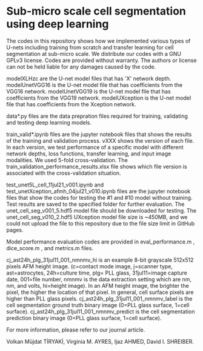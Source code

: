 # Sub-micro scale cell segmentation using deep learning

The codes in this repository shows how we implemented various types of U-nets including training from scratch and transfer learning for cell segmentation at sub-micro scale. We distribute our codes with a GNU GPLv3 license. Codes are provided without warranty. The authors or license can not be held liable for any damages caused by the code.

modelXLHzc are the U-net model files that has 'X' network depth. modelUnetVGG16 is the U-net model file that has coefficients from the VGG16 network. modelUnetVGG19 is the U-net model file that has coefficients from the VGG19 network. modelUXception is the U-net model file that has coefficients from the Xception network.

data*.py files are the data prepration files required for training, validating and testing deep learning models.

train_valid*.ipynb files are the jupyter notebook files that shows the results of the training and validation process. vXXX shows the version of each file. In each version, we test performance of a specific model with different network depths, loss functions, transfer learning, and input image modalities. We used 5-fold cross-validation. The train_validation_performance_results.xlsx file shows which file version is associated with the cross-validation situation.

test_unet5L_cell_11jul21_v001.ipynb and test_unetXception_afmh_04jul21_v010.ipynb files are the jupyter notebook files that show the codes for testing the #1 and #10 model without training. Test results are saved to the specified folder for further evaluation. The unet_cell_seg_v001_5.hdf5 model file should be downloaded for testing. The unet_cell_seg_v010_2.hdf5 UXception model file size is ~450MB, and we could not upload the file to this repository due to the file size limit in GitHub pages.
 
Model performance evaluation codes are provided in eval_performance.m , dice_score.m , and metrics.m files. 

cj_ast24h_plg_31jul11_001_nmnmv_hi is an example 8-bit grayscale 512x512 pixels AFM height image. (c=contact mode image, j=scanner type, ast=astrocytes, 24h=culture time, plg= PLL glass, 31jul11=image capture date, 001=file number, nmnmv is the data extraction setting which are nm, nm, and volts, hi=height image). In an AFM height image, the brighter the pixel, the higher the location of that pixel. In general, cell surface pixels are higher than PLL glass pixels. cj_ast24h_plg_31jul11_001_nmnmv_label is the cell segmentation ground truth binary image (0=PLL glass surface, 1=cell surface). cj_ast24h_plg_31jul11_001_nmnmv_predict is the cell segmentation prediction binary image (0=PLL glass surface, 1=cell surface).

For more information, please refer to our journal article.

Volkan Müjdat TİRYAKİ, Virginia M. AYRES, Ijaz AHMED, David I. SHREIBER.
